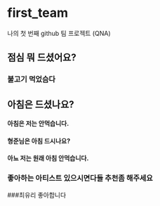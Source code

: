 # first_team
나의 첫 번째 github 팀 프로젝트 (QNA)
## 점심 뭐 드셨어요?
### 불고기 먹었슴다
## 아침은 드셨나요?
#### 아침은 저는 안먹습니다.
#### 형준님은 아침 드시나요?
#### 아뇨 저는 원래 아침 안먹습니다.
### 좋아하는 아티스트 있으시면다들 추천좀 해주세요
###최유리 좋아합니다
